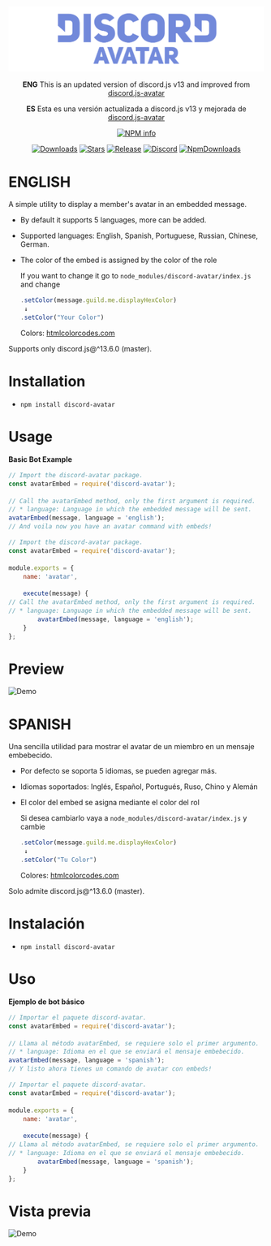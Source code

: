 <div align="center">
  
![](https://github.com/BringFeel/discord-avatar/blob/main/discord-avatar-logo.png "Discord Avatar Logo")
  
  <b>ENG</b> This is an updated version of discord.js v13 and improved from [discord.js-avatar](https://www.npmjs.com/package/discord.js-avatar)
  
  <b>ES</b> Esta es una versión actualizada a discord.js v13 y mejorada de [discord.js-avatar](https://www.npmjs.com/package/discord.js-avatar)
  
  <p>
    <a href="https://nodei.co/npm/discord-avatar
/"><img src="https://nodei.co/npm/discord-avatar.png?downloads=true&stars=true" alt="NPM info" /></a>
  </p>
  
  [![Downloads](https://img.shields.io/github/downloads/BringFeel/discord-avatar/total?style=for-the-badge)](https://github.com/BringFeel/discord-avatar/releases/latest)
  [![Stars](https://img.shields.io/github/stars/BringFeel/discord-avatar?style=for-the-badge)](https://github.com/BringFeel/discord-avatar/stargazers)
  [![Release](https://img.shields.io/github/v/release/BringFeel/discord-avatar?style=for-the-badge)](https://github.com/BringFeel/discord-avatar/releases/latest)
  [![Discord](https://img.shields.io/discord/952035654831845457?color=%237289DA&style=for-the-badge)](https://discord.bringfeel.com.ar)
  [![NpmDownloads](https://img.shields.io/npm/dt/discord-avatar?color=FF0000&style=for-the-badge)](https://www.npmjs.com/package/discord-avatar)</br>
</div>

# ENGLISH
A simple utility to display a member's avatar in an embedded message.

* By default it supports 5 languages, more can be added.
* Supported languages: English, Spanish, Portuguese, Russian, Chinese, German.
* The color of the embed is assigned by the color of the role

  If you want to change it go to ```node_modules/discord-avatar/index.js``` and change
  
  ```js
  .setColor(message.guild.me.displayHexColor)
   ↓
  .setColor("Your Color")
  ```
  Colors: [htmlcolorcodes.com](https://htmlcolorcodes.com)

Supports only discord.js@^13.6.0 (master).

# Installation
* `npm install discord-avatar`

# Usage
__Basic Bot Example__

```js
// Import the discord-avatar package.
const avatarEmbed = require('discord-avatar');

// Call the avatarEmbed method, only the first argument is required.
// * language: Language in which the embedded message will be sent.
avatarEmbed(message, language = 'english');
// And voila now you have an avatar command with embeds!
```
```js
// Import the discord-avatar package.
const avatarEmbed = require('discord-avatar');

module.exports = {
    name: 'avatar',

    execute(message) {
// Call the avatarEmbed method, only the first argument is required.
// * language: Language in which the embedded message will be sent.
        avatarEmbed(message, language = 'english');
    }
};
```
# Preview
![Demo](https://cdn.discordapp.com/attachments/925901646914011199/961769121438105620/unknown.png)

# SPANISH
Una sencilla utilidad para mostrar el avatar de un miembro en un mensaje embebecido.

* Por defecto se soporta 5 idiomas, se pueden agregar más.
* Idiomas soportados: Inglés, Español, Portugués, Ruso, Chino y Alemán
* El color del embed se asigna mediante el color del rol

  Si desea cambiarlo vaya a ```node_modules/discord-avatar/index.js``` y cambie
  
  ```js
  .setColor(message.guild.me.displayHexColor)
   ↓
  .setColor("Tu Color")
  ```
  Colores: [htmlcolorcodes.com](https://htmlcolorcodes.com)

Solo admite discord.js@^13.6.0 (master).

# Instalación
* `npm install discord-avatar`

# Uso
__Ejemplo de bot básico__

```js
// Importar el paquete discord-avatar.
const avatarEmbed = require('discord-avatar');

// Llama al método avatarEmbed, se requiere solo el primer argumento.
// * language: Idioma en el que se enviará el mensaje embebecido.
avatarEmbed(message, language = 'spanish');
// Y listo ahora tienes un comando de avatar con embeds!
```
```js
// Importar el paquete discord-avatar.
const avatarEmbed = require('discord-avatar');

module.exports = {
    name: 'avatar',

    execute(message) {
// Llama al método avatarEmbed, se requiere solo el primer argumento.
// * language: Idioma en el que se enviará el mensaje embebecido.
        avatarEmbed(message, language = 'spanish');
    }
};
```
# Vista previa
![Demo](https://cdn.discordapp.com/attachments/925901646914011199/961769121438105620/unknown.png)
